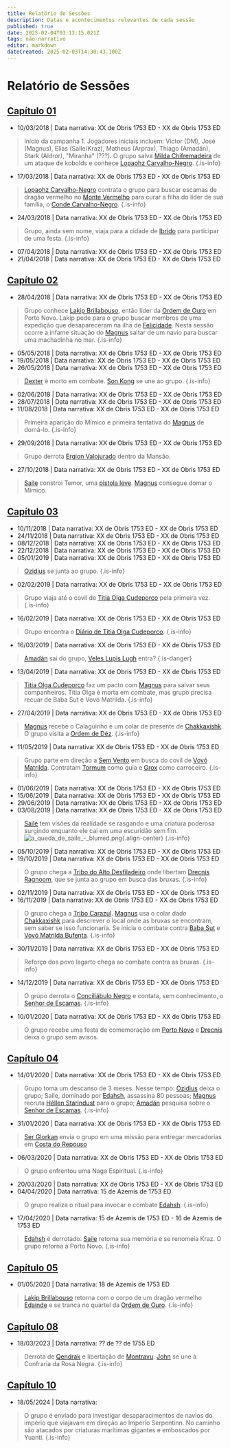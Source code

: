 ```yaml
---
title: Relatório de Sessões
description: Datas e acontecimentos relevantes de cada sessão
published: true
date: 2025-02-04T03:13:15.021Z
tags: não-narrativo
editor: markdown
dateCreated: 2025-02-03T14:30:43.100Z
---
```


# Relatório de Sessões

## [Capítulo 01](/capitulos/capitulo-01-os-carvalho-negro)

- 10/03/2018 | Data narrativa: XX de Obris 1753 ED - XX de Obris 1753 ED
> Início da campanha 1. Jogadores iniciais incluem: Victor (DM), José (Magnus), Elias (Saile/Kraz), Matheus (Arprax), Thiago (Amadán), Stark (Aldror), "Miranha" (???). O grupo salva [Milda Chifremadeira](/individuos/milda-chifremadeira) de um ataque de kobolds e conhece [Lopaohz Carvalho-Negro](/individuos/lopaohz-carvalho-negro).
{.is-info}
- 17/03/2018 | Data narrativa: XX de Obris 1753 ED - XX de Obris 1753 ED
> [Lopaohz Carvalho-Negro](/individuos/lopaohz-carvalho-negro) contrata o grupo para buscar escamas de dragão vermelho no [Monte Vermelho](/lugares/plano-material/drafeon/sudeste-de-drafeon/monte-vermelho) para curar a filha do líder de sua família, o [Conde Carvalho-Negro](/individuos/conde-carvalho-negro).
{.is-info}
- 24/03/2018 | Data narrativa: XX de Obris 1753 ED - XX de Obris 1753 ED
> Grupo, ainda sem nome, viaja para a cidade de [Ibrido](/lugares/emberez/ibrido) para participar de uma festa.
{.is-info}
- 07/04/2018 | Data narrativa: XX de Obris 1753 ED - XX de Obris 1753 ED
- 21/04/2018 | Data narrativa: XX de Obris 1753 ED - XX de Obris 1753 ED

## [Capítulo 02](/capitulos/capitulo-02-criando-raizes)

- 28/04/2018 | Data narrativa: XX de Obris 1753 ED - XX de Obris 1753 ED
> Grupo conhece [Lakip Brillabouso](/individuos/lakip-brillabouso), então líder da [Ordem de Ouro](/faccoes/faccoes-independentes/ordem-de-ouro) em Porto Novo. Lakip pede para o grupo buscar membros de uma expedição que desapareceram na ilha de [Felicidade](/lugares/plano-material/drafeon/sudeste-de-drafeon/felicidade). Nesta sessão ocorre a infame situação do [Magnus](/individuos/personagens-de-jogadores/magnus-ponta-de-lanca) saltar de um navio para buscar uma machadinha no mar.
{.is-info}
- 05/05/2018 | Data narrativa: XX de Obris 1753 ED - XX de Obris 1753 ED
- 19/05/2018 | Data narrativa: XX de Obris 1753 ED - XX de Obris 1753 ED
- 26/05/2018 | Data narrativa: XX de Obris 1753 ED - XX de Obris 1753 ED
> [Dexter](/individuos/personagens-de-jogadores/dexter-kenway) é morto em combate. [Son Kong](/individuos/personagens-de-jogadores/son-kong) se une ao grupo.
{.is-info}
- 02/06/2018 | Data narrativa: XX de Obris 1753 ED - XX de Obris 1753 ED
- 28/07/2018 | Data narrativa: XX de Obris 1753 ED - XX de Obris 1753 ED
- 11/08/2018 | Data narrativa: XX de Obris 1753 ED - XX de Obris 1753 ED
> Primeira aparição do Mímico e primeira tentativa do [Magnus](/individuos/personagens-de-jogadores/magnus-ponta-de-lanca) de domá-lo.
{.is-info}
- 29/09/2018 | Data narrativa: XX de Obris 1753 ED - XX de Obris 1753 ED
> Grupo derrota [Ergion Valojurado](/individuos/ergion-valojurado) dentro da Mansão.
- 27/10/2018 | Data narrativa: XX de Obris 1753 ED - XX de Obris 1753 ED
> [Saile](/individuos/personagens-de-jogadores/saile) constroi Temor, uma [pistola leve](/itens/pistola-leve). [Magnus](/individuos/personagens-de-jogadores/magnus-ponta-de-lanca) consegue domar o Mímico.

## [Capítulo 03](/capitulos/capitulo-03-a-bruxa-do-pantano)

- 10/11/2018 | Data narrativa: XX de Obris 1753 ED - XX de Obris 1753 ED
- 24/11/2018 | Data narrativa: XX de Obris 1753 ED - XX de Obris 1753 ED
- 08/12/2018 | Data narrativa: XX de Obris 1753 ED - XX de Obris 1753 ED
- 22/12/2018 | Data narrativa: XX de Obris 1753 ED - XX de Obris 1753 ED
- 05/01/2019 | Data narrativa: XX de Obris 1753 ED - XX de Obris 1753 ED
> [Ozidius](/individuos/personagens-de-jogadores/ozidius-sackropper) se junta ao grupo.
{.is-info}
- 02/02/2019 | Data narrativa: XX de Obris 1753 ED - XX de Obris 1753 ED
> Grupo viaja até o covil de [Titia Olga Cudeporco](/individuos/titia-olga-cudeporco) pela primeira vez.
{.is-info}
- 16/02/2019 | Data narrativa: XX de Obris 1753 ED - XX de Obris 1753 ED
> Grupo encontra o [Diário de Titia Olga Cudeporco](/documentos/diário-da-titia-olga-cudeporco).
{.is-info}
- 16/03/2019 | Data narrativa: XX de Obris 1753 ED - XX de Obris 1753 ED
> [Amadán](/individuos/personagens-de-jogadores/amadan) sai do grupo, [Veles Lupis Lugh](/individuos/personagens-de-jogadores/veles-lupis-lugh) entra?
{.is-danger}
- 13/04/2019 | Data narrativa: XX de Obris 1753 ED - XX de Obris 1753 ED
> [Titia Olga Cudeporco](/individuos/titia-olga-cudeporco) faz um pacto com [Magnus](/individuos/personagens-de-jogadores/magnus-ponta-de-lanca) para salvar seus companheiros. Titia Olga é morta em combate, mas grupo precisa recuar de Baba Sut e Vovó Matrilda.
{.is-info}
- 27/04/2019 | Data narrativa: XX de Obris 1753 ED - XX de Obris 1753 ED
> [Magnus](/individuos/personagens-de-jogadores/magnus-ponta-de-lanca) recebe o Calaguinho e um colar de presente de [Chakkaxishk](/individuos/chakkaxishk). O grupo visita a [Ordem de Déz](/faccoes/faccoes-independentes/ordem-de-dez).
{.is-info}
- 11/05/2019 | Data narrativa: XX de Obris 1753 ED - XX de Obris 1753 ED
> Grupo parte em direção a [Sem Vento](/lugares/plano-material/drafeon/sudeste-de-drafeon/sem-vento) em busca do covil de [Vovó Matrilda](/individuos/vovo-matrilda-bufenta). Contratam [Tormum](/individuos/tormum) como guia e [Grox](/individuos/grox) como carroceiro.
{.is-info}
- 01/06/2019 | Data narrativa: XX de Obris 1753 ED - XX de Obris 1753 ED
- 15/06/2019 | Data narrativa: XX de Obris 1753 ED - XX de Obris 1753 ED
- 29/06/2019 | Data narrativa: XX de Obris 1753 ED - XX de Obris 1753 ED
- 03/08/2019 | Data narrativa: XX de Obris 1753 ED - XX de Obris 1753 ED
> [Saile](/individuos/personagens-de-jogadores/saile) tem visões da realidade se rasgando e uma criatura poderosa surgindo enquanto ele cai em uma escuridão sem fim.
> ![a_queda_de_saile_-_blurred.png](/uploads/arte/a_queda_de_saile_-_blurred.png){.align-center}
{.is-info}
- 05/10/2019 | Data narrativa: XX de Obris 1753 ED - XX de Obris 1753 ED
- 19/10/2019 | Data narrativa: XX de Obris 1753 ED - XX de Obris 1753 ED
> O grupo chega a [Tribo do Alto Desfiladeiro](/faccoes/nacoes/tribos-orc/tribo-do-alto-desfiladeiro) onde libertam [Drecnis Ragnoom](/individuos/personagens-de-jogadores/drecnis-ragnoom), que se junta ao grupo em busca das bruxas.
{.is-info}
- 02/11/2019 | Data narrativa: XX de Obris 1753 ED - XX de Obris 1753 ED
- 16/11/2019 | Data narrativa: XX de Obris 1753 ED - XX de Obris 1753 ED
> O grupo chega a [Tribo Carazul](/faccoes/nacoes/tribos-orc/tribo-carazul). [Magnus](/individuos/personagens-de-jogadores/magnus-ponta-de-lanca) usa o colar dado [Chakkaxishk](/individuos/chakkaxishk) para descrever o local onde as bruxas se encontram, sem saber se isso funcionaria. Se inicia o combate contra [Baba Sut](/individuos/baba-sut) e [Vovó Matrilda Bufenta](/individuos/vovo-matrilda-bufenta).
{.is-info}
- 30/11/2019 | Data narrativa: XX de Obris 1753 ED - XX de Obris 1753 ED
> Reforço dos povo lagarto chega ao combate contra as bruxas.
{.is-info}
- 14/12/2019 | Data narrativa: XX de Obris 1753 ED - XX de Obris 1753 ED
> O grupo derrota o [Conciliábulo Negro](/faccoes/faccoes-independentes/conciliabulo-negro) e contata, sem conhecimento, o [Senhor de Escamas](/individuos/lopsur).
{.is-info}
- 10/01/2020 | Data narrativa: XX de Obris 1753 ED - XX de Obris 1753 ED
> O grupo recebe uma festa de comemoração em [Porto Novo](/lugares/plano-material/drafeon/sudeste-de-drafeon/porto-novo) e [Drecnis](/individuos/personagens-de-jogadores/drecnis-ragnoom) deixa o grupo sem avisos.

## [Capítulo 04](/capitulos/capitulo-04-edahsh-o-eclipse-eterno)
- 14/01/2020 | Data narrativa: XX de Obris 1753 ED - XX de Obris 1753 ED
> Grupo toma um descanso de 3 meses. Nesse tempo: [Ozidius](/individuos/personagens-de-jogadores/ozidius-sackropper) deixa o grupo; Saile, dominado por [Edahsh](/individuos/edahsh), assassina 80 pessoas; [Magnus](/individuos/personagens-de-jogadores/magnus-ponta-de-lanca) recruta [Hêllen Starindust](/individuos/personagens-de-jogadores/hellen-starindust) para o grupo; [Amadán](/individuos/personagens-de-jogadores/amadan) pesquisa sobre o [Senhor de Escamas](/individuos/lopsur).
{.is-info}
- 31/01/2020 | Data narrativa: XX de Obris 1753 ED - XX de Obris 1753 ED
> [Ser Glorkan](/individuos/ser-glorkan) envia o grupo em uma missão para entregar mercadorias em [Costa do Repouso](/lugares/plano-material/drafeon/sudeste-de-drafeon/costa-do-repouso)
- 06/03/2020 | Data narrativa: XX de Obris 1753 ED - XX de Obris 1753 ED
> O grupo enfrentou uma Naga Espiritual.
{.is-info}
- 20/03/2020 | Data narrativa: XX de Obris 1753 ED - XX de Obris 1753 ED
- 04/04/2020 | Data narrativa: 15 de Azemis de 1753 ED
> O grupo realiza o ritual para invocar e combate [Edahsh](/individuos/edahsh).
{.is-info}
- 17/04/2020 | Data narrativa: 15 de Azemis de 1753 ED - 16 de Azemis de 1753 ED
> [Edahsh](/individuos/edahsh) é derrotado. [Saile](/individuos/personagens-de-jogadores/saile) retoma sua memória e se renomeia Kraz. O grupo retorna a Porto Novo.
{.is-info}

## [Capítulo 05](/capitulos/capitulo-05-a-volta-de-azaroth)
- 01/05/2020 | Data narrativa: 18 de Azemis de 1753 ED
> [Lakip Brillabouso](/individuos/lakip-brillabouso) retorna com o corpo de um dragão vermelho [Edainde](/individuos/edaiden) e se tranca no quartel da [Ordem de Ouro](/faccoes/faccoes-independentes/ordem-de-ouro).
{.is-info}


## [Capítulo 08](/capitulos/capitulo-08-misterios-sob-montravu)

- 18/03/2023 | Data narrativa: ?? de ?? de 1755 ED
> Derrota de [Qendrak](/individuos/qendrak) e libertação de [Montravu](/lugares/plano-material/drafeon/sul-de-drafeon/montravu). [John](/individuos/personagens-de-jogadores/john) se une à Confraria da Rosa Negra.
{.is-info}

## [Capítulo 10](/capitulos/capitulo-10-a-guerra)

- 18/05/2024 | Data narrativa:
> O grupo é enviado para investigar desaparacimentos de navios do império que viajavam em direção ao Império Serpentinn. No caminho são atacados por criaturas marítimas gigantes e emboscados por Yuanti.
{.is-info}
